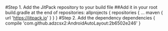 #Step 1. Add the JitPack repository to your build file
##Add it in your root build.gradle at the end of repositories:
	allprojects {
		repositories {
			...
			maven { url 'https://jitpack.io' }
		}
	}
#Step 2. Add the dependency
	dependencies {
	        compile 'com.github.adzcsx2:AndroidAutoLayout:2b6502e246'
	}
